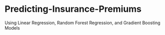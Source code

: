 # Predicting-Insurance-Premiums
Using Linear Regression, Random Forest Regression, and Gradient Boosting Models
